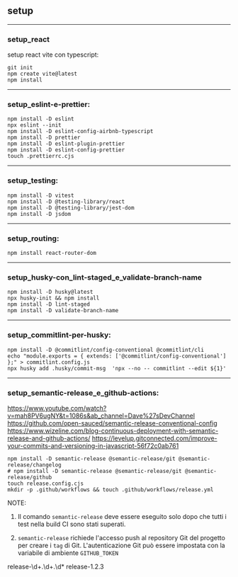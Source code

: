 ## setup

---
### setup_react
setup react vite con typescript:
```
git init
npm create vite@latest
npm install
```

---
### setup_eslint-e-prettier:
```
npm install -D eslint
npx eslint --init
npm install -D eslint-config-airbnb-typescript
npm install -D prettier
npm install -D eslint-plugin-prettier
npm install -D eslint-config-prettier
touch .prettierrc.cjs
```

---
### setup_testing:
```
npm install -D vitest
npm install -D @testing-library/react
npm install -D @testing-library/jest-dom
npm install -D jsdom
```

---
### setup_routing:
```
npm install react-router-dom
```

---
### setup_husky-con_lint-staged_e_validate-branch-name
```
npm install -D husky@latest
npx husky-init && npm install
npm install -D lint-staged
npm install -D validate-branch-name
```

---
### setup_commitlint-per-husky: 
```
npm install -D @commitlint/config-conventional @commitlint/cli
echo "module.exports = { extends: ['@commitlint/config-conventional'] };" > commitlint.config.js
npx husky add .husky/commit-msg  'npx --no -- commitlint --edit ${1}'
```

---
### setup_semantic-release_e_github-actions:
https://www.youtube.com/watch?v=mah8PV6ugNY&t=1086s&ab_channel=Dave%27sDevChannel 
https://github.com/open-sauced/semantic-release-conventional-config
https://www.wizeline.com/blog-continuous-deployment-with-semantic-release-and-github-actions/
https://levelup.gitconnected.com/improve-your-commits-and-versioning-in-javascript-56f72c0ab761
```
npm install -D semantic-release @semantic-release/git @semantic-release/changelog
# npm install -D semantic-release @semantic-release/git @semantic-release/github
touch release.config.cjs
mkdir -p .github/workflows && touch .github/workflows/release.yml
```

NOTE:
1) Il comando `semantic-release` deve essere eseguito solo dopo che tutti i test nella build CI sono stati superati.

2) `semantic-release` richiede l'accesso push al repository Git del progetto per creare i `tag` di Git. L'autenticazione Git può essere impostata con la variabile di ambiente `GITHUB_TOKEN`

release-\d+\.\d+\.\d*
release-1.2.3